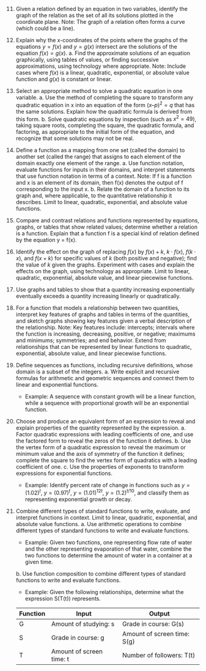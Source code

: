 11. Given a relation defined by an equation in two variables, identify the graph of the relation as the set of all its solutions plotted in the coordinate plane. Note: The graph of a relation often forms a curve (which could be a line).

12. Explain why the x-coordinates of the points where the graphs of the equations $y = f(x)$ and $y = g(x)$ intersect are the solutions of the equation $f(x) = g(x)$.
    a. Find the approximate solutions of an equation graphically, using tables of values, or finding successive approximations, using technology where appropriate. Note: Include cases where $f(x)$ is a linear, quadratic, exponential, or absolute value function and $g(x)$ is constant or linear.

13. Select an appropriate method to solve a quadratic equation in one variable.
    a. Use the method of completing the square to transform any quadratic equation in x into an equation of the form $(x – p)^{2} = q$ that has the same solutions. Explain how the quadratic formula is derived from this form.
    b. Solve quadratic equations by inspection (such as $x^{2} = 49$), taking square roots, completing the square, the quadratic formula, and factoring, as appropriate to the initial form of the equation, and recognize that some solutions may not be real.

14. Define a function as a mapping from one set (called the domain) to another set (called the range) that assigns to each element of the domain exactly one element of the range.
    a. Use function notation, evaluate functions for inputs in their domains, and interpret statements that use function notation in terms of a context. Note: If f is a function and x is an element of its domain, then f(x) denotes the output of f corresponding to the input x.
    b. Relate the domain of a function to its graph and, where applicable, to the quantitative relationship it describes. Limit to linear, quadratic, exponential, and absolute value functions.

15. Compare and contrast relations and functions represented by equations, graphs, or tables that show related values; determine whether a relation is a function. Explain that a function f is a special kind of relation defined by the equation y = f(x).

16. Identify the effect on the graph of replacing $f(x)$ by $f(x)+k$, $k \cdot f(x)$, $f(k \cdot x)$, and $f(x +k)$ for specific values of $k$ (both positive and negative); find the value of $k$ given the graphs. Experiment with cases and explain the effects on the graph, using technology as appropriate. Limit to linear, quadratic, exponential, absolute value, and linear piecewise functions.

17. Use graphs and tables to show that a quantity increasing exponentially eventually exceeds a quantity increasing linearly or quadratically.

18. For a function that models a relationship between two quantities, interpret key features of graphs and tables in terms of the quantities, and sketch graphs showing key features given a verbal description of the relationship. Note: Key features include: intercepts; intervals where the function is increasing, decreasing, positive, or negative; maximums and minimums; symmetries; and end behavior. Extend from relationships that can be represented by linear functions to quadratic, exponential, absolute value, and linear piecewise functions.

19. Define sequences as functions, including recursive definitions, whose domain is a subset of the integers.
    a. Write explicit and recursive formulas for arithmetic and geometric sequences and connect them to linear and exponential functions.

    - Example: A sequence with constant growth will be a linear function, while a sequence with proportional growth will be an exponential function.

20. Choose and produce an equivalent form of an expression to reveal and explain properties of the quantity represented by the expression.
    a. Factor quadratic expressions with leading coefficients of one, and use the factored form to reveal the zeros of the function it defines.
    b. Use the vertex form of a quadratic expression to reveal the maximum or minimum value and the axis of symmetry of the function it defines; complete the square to find the vertex form of quadratics with a leading coefficient of one.
    c. Use the properties of exponents to transform expressions for exponential functions.

    - Example: Identify percent rate of change in functions such as $y = (1.02)^{t}$, $y = (0.97)^{t}$, $y = (1.01)^{12t}$, $y = (1.2)^{t/10}$, and classify them as representing exponential growth or decay.

21. Combine different types of standard functions to write, evaluate, and interpret functions in context. Limit to linear, quadratic, exponential, and absolute value functions.
    a. Use arithmetic operations to combine different types of standard functions to write and evaluate functions.

    - Example: Given two functions, one representing flow rate of water and the other representing evaporation of that water, combine the two functions to determine the amount of water in a container at a given time.

    b. Use function composition to combine different types of standard functions to write and evaluate functions.

    - Example: Given the following relationships, determine what the expression S(T(t)) represents.

    | Function | Input                    | Output                      |
    | -------- | ------------------------ | --------------------------- |
    | G        | Amount of studying: s    | Grade in course: G(s)       |
    | S        | Grade in course: g       | Amount of screen time: S(g) |
    | T        | Amount of screen time: t | Number of followers: T(t)   |
